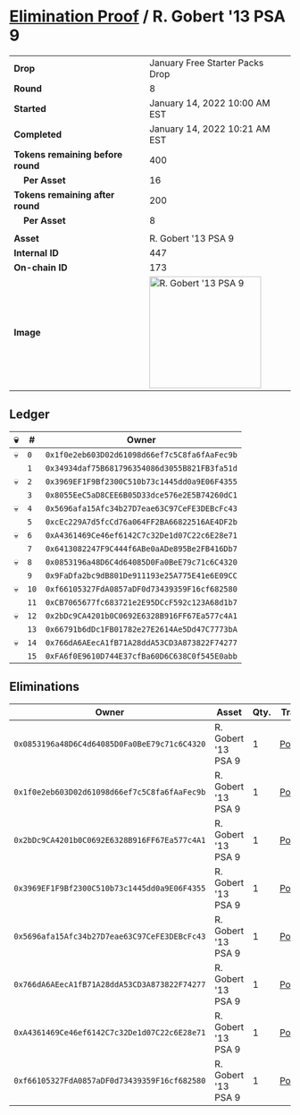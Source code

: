 # [Elimination Proof](./readme.md) / R. Gobert &#039;13 PSA 9

|||
|---|---|
| **Drop** | January Free Starter Packs Drop |
| **Round** | 8 |
| **Started** | January 14, 2022 10:00 AM EST |
| **Completed** | January 14, 2022 10:21 AM EST |
| **Tokens remaining before round** | 400 |
| **&nbsp;&nbsp;&nbsp;&nbsp;Per Asset** | 16 |
| **Tokens remaining after round** | 200 |
| **&nbsp;&nbsp;&nbsp;&nbsp;Per Asset** | 8 |
| | |
| **Asset** | R. Gobert &#039;13 PSA 9 |
| **Internal ID** | 447 |
| **On-chain ID** | 173 |
| **Image** | <img src="https://tcdn.blokpax.com/954504e8-1b00-49d0-8b88-ab898c4ebeea/ae9fe9dfa68eaa05abb1adc1de9eb3e9de354c8a2a9ab25bfa5aea2a33313dd3.png" height="200" alt="R. Gobert &#039;13 PSA 9" /> |

## Ledger

| 💀 | # | Owner |
| --- | --- | --- |
| 💀 | `0` | `0x1f0e2eb603D02d61098d66ef7c5C8fa6fAaFec9b` |
|  | `1` | `0x34934daf75B681796354086d3055B821FB3fa51d` |
| 💀 | `2` | `0x3969EF1F9Bf2300C510b73c1445dd0a9E06F4355` |
|  | `3` | `0x8055EeC5aD8CEE6B05D33dce576e2E5B74260dC1` |
| 💀 | `4` | `0x5696afa15Afc34b27D7eae63C97CeFE3DEBcFc43` |
|  | `5` | `0xcEc229A7d5fcCd76a064FF2BA66822516AE4DF2b` |
| 💀 | `6` | `0xA4361469Ce46ef6142C7c32De1d07C22c6E28e71` |
|  | `7` | `0x6413082247F9C444f6ABe0aADe895Be2FB416Db7` |
| 💀 | `8` | `0x0853196a48D6C4d64085D0Fa0BeE79c71c6C4320` |
|  | `9` | `0x9FaDfa2bc9dB801De911193e25A775E41e6E09CC` |
| 💀 | `10` | `0xf66105327FdA0857aDF0d73439359F16cf682580` |
|  | `11` | `0xCB7065677fc683721e2E95DCcF592c123A68d1b7` |
| 💀 | `12` | `0x2bDc9CA4201b0C0692E6328B916FF67Ea577c4A1` |
|  | `13` | `0x66791b6dDc1FB01782e27E2614Ae5Dd47C7773bA` |
| 💀 | `14` | `0x766dA6AEecA1fB71A28ddA53CD3A873822F74277` |
|  | `15` | `0xFA6f0E9610D744E37cfBa60D6C638C0f545E0abb` |


## Eliminations

| Owner | Asset | Qty. | Transaction |
| --- | --- | --- | --- |
| `0x0853196a48D6C4d64085D0Fa0BeE79c71c6C4320` | R. Gobert '13 PSA 9 | 1 | [Polygonscan](https://polygonscan.com/tx/0xf129b32fc13012bb4d525d7c28917f72f19ee65c675a68ab59227969f8fe9aa5) |
| `0x1f0e2eb603D02d61098d66ef7c5C8fa6fAaFec9b` | R. Gobert '13 PSA 9 | 1 | [Polygonscan](https://polygonscan.com/tx/0xdf118f347bcafc1082bb1048686119ad4935bbaf026b9ef8bd53604665718421) |
| `0x2bDc9CA4201b0C0692E6328B916FF67Ea577c4A1` | R. Gobert '13 PSA 9 | 1 | [Polygonscan](https://polygonscan.com/tx/0xf401fa05b1376c1e25d17a9f1839b94c946f9b04a920fc8d685f94f5a8c56d8d) |
| `0x3969EF1F9Bf2300C510b73c1445dd0a9E06F4355` | R. Gobert '13 PSA 9 | 1 | [Polygonscan](https://polygonscan.com/tx/0x2f197afec3d0ea4546dc496f2060a82e107a99890032d27d3886f3a2b8326eb8) |
| `0x5696afa15Afc34b27D7eae63C97CeFE3DEBcFc43` | R. Gobert '13 PSA 9 | 1 | [Polygonscan](https://polygonscan.com/tx/0x7d782bb116ab0ba2dbdaeba90452a358d4f3a66b9d2d97ddbdac0bddeccd8730) |
| `0x766dA6AEecA1fB71A28ddA53CD3A873822F74277` | R. Gobert '13 PSA 9 | 1 | [Polygonscan](https://polygonscan.com/tx/0xa8a1869385463ddc7f9c49072fa256c7d63a7ef04dc9c428858ce4c11979f1fc) |
| `0xA4361469Ce46ef6142C7c32De1d07C22c6E28e71` | R. Gobert '13 PSA 9 | 1 | [Polygonscan](https://polygonscan.com/tx/0x7ff4c865328a0940a7816e16753b6f297c934bd60f84f93d0a6ade5e9db41645) |
| `0xf66105327FdA0857aDF0d73439359F16cf682580` | R. Gobert '13 PSA 9 | 1 | [Polygonscan](https://polygonscan.com/tx/0x30e5c514912027c8028a6e30aac4d54950052f97063c2f5309c726d009a0699f) |
